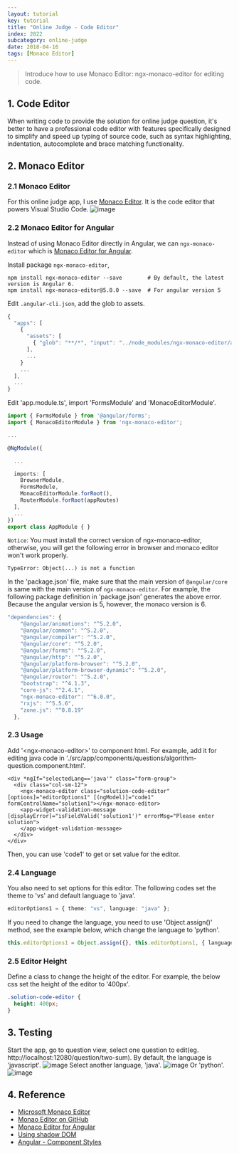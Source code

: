 ```yaml
---
layout: tutorial
key: tutorial
title: "Online Judge - Code Editor"
index: 2822
subcategory: online-judge
date: 2018-04-16
tags: [Monaco Editor]
---
```


> Introduce how to use Monaco Editor: ngx-monaco-editor for editing code.

## 1. Code Editor
When writing code to provide the solution for online judge question, it's better to have a professional code editor with features specifically designed to simplify and speed up typing of source code, such as syntax highlighting, indentation, autocomplete and brace matching functionality.

## 2. Monaco Editor
### 2.1 Monaco Editor
For this online judge app, I use [Monaco Editor](https://microsoft.github.io/monaco-editor/). It is the code editor that powers Visual Studio Code.
![image](/public/images/frontend/2822/monaco_editor.png)
### 2.2 Monaco Editor for Angular
Instead of using Monaco Editor directly in Angular, we can `ngx-monaco-editor` which is [Monaco Editor for Angular](https://github.com/atularen/ngx-monaco-editor).

Install package `ngx-monaco-editor`,
```raw
npm install ngx-monaco-editor --save        # By default, the latest version is Angular 6.
npm install ngx-monaco-editor@5.0.0 --save  # For angular version 5
```
Edit `.angular-cli.json`, add the glob to assets.
```typescript
{
  "apps": [
    {
      "assets": [
        { "glob": "**/*", "input": "../node_modules/ngx-monaco-editor/assets/monaco", "output": "./assets/monaco/" }
      ],
      ...
    }
    ...
  ],
  ...
}
```
Edit 'app.module.ts', import 'FormsModule' and 'MonacoEditorModule'.
```typescript
import { FormsModule } from '@angular/forms';
import { MonacoEditorModule } from 'ngx-monaco-editor';

...

@NgModule({

  ...

  imports: [
    BrowserModule,
    FormsModule,
    MonacoEditorModule.forRoot(),
    RouterModule.forRoot(appRoutes)
  ],
  ...
})
export class AppModule { }
```
`Notice`: You must install the correct version of ngx-monaco-editor, otherwise, you will get the following error in browser and monaco editor won't work properly.
```raw
TypeError: Object(...) is not a function
```
In the 'package.json' file, make sure that the main version of `@angular/core` is same with the main version of `ngx-monaco-editor`. For example, the following package definition in 'package.json' generates the above error. Because the angular version is 5, however, the monaco version is 6.
```typescript
"dependencies": {
    "@angular/animations": "^5.2.0",
    "@angular/common": "^5.2.0",
    "@angular/compiler": "^5.2.0",
    "@angular/core": "^5.2.0",
    "@angular/forms": "^5.2.0",
    "@angular/http": "^5.2.0",
    "@angular/platform-browser": "^5.2.0",
    "@angular/platform-browser-dynamic": "^5.2.0",
    "@angular/router": "^5.2.0",
    "bootstrap": "^4.1.3",
    "core-js": "^2.4.1",
    "ngx-monaco-editor": "^6.0.0",
    "rxjs": "^5.5.6",
    "zone.js": "^0.8.19"
  },
```
### 2.3 Usage
Add '\<ngx-monaco-editor\>' to component html. For example, add it for editing java code in './src/app/components/questions/algorithm-question.component.html'.
```raw
<div *ngIf="selectedLang=='java'" class="form-group">
  <div class="col-sm-12">
    <ngx-monaco-editor class="solution-code-editor" [options]="editorOptions1" [(ngModel)]="code1" formControlName="solution1"></ngx-monaco-editor>
    <app-widget-validation-message [displayError]="isFieldValid('solution1')" errorMsg="Please enter solution">
    </app-widget-validation-message>
  </div>
</div>
```
Then, you can use 'code1' to get or set value for the editor.

### 2.4 Language
You also need to set options for this editor. The following codes set the theme to 'vs' and default language to 'java'.
```typescript
editorOptions1 = { theme: "vs", language: "java" };
```
If you need to change the language, you need to use 'Object.assign()' method, see the example below, which change the language to 'python'.
```typescript
this.editorOptions1 = Object.assign({}, this.editorOptions1, { language: "python" });
```
### 2.5 Editor Height
Define a class to change the height of the editor. For example, the below css set the height of the editor to '400px'.
```css
.solution-code-editor {
  height: 400px;
}
```

## 3. Testing
Start the app, go to question view, select one question to edit(eg. http://localhost:12080/question/two-sum). By default, the language is 'javascript'.
![image](/public/images/frontend/2822/javascript.png)
Select another language, 'java'.
![image](/public/images/frontend/2822/java.png)
Or 'python'.
![image](/public/images/frontend/2822/python.png)

## 4. Reference
* [Microsoft Monaco Editor](https://microsoft.github.io/monaco-editor/)
* [Monao Editor on GitHub](https://github.com/Microsoft/monaco-editor)
* [Monaco Editor for Angular](https://github.com/atularen/ngx-monaco-editor)
* [Using shadow DOM](https://developer.mozilla.org/en-US/docs/Web/Web_Components/Using_shadow_DOM)
* [Angular - Component Styles](https://angular.io/guide/component-styles)
